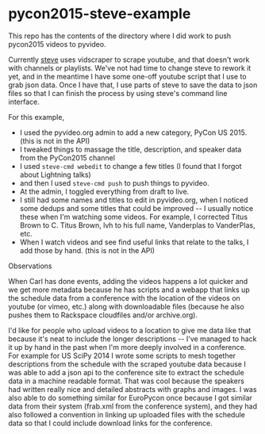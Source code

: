 # pycon2015-steve-example

This repo has the contents of the directory where I did work to push
pycon2015 videos to pyvideo.

Currently [steve](https://github.com/pyvideo/steve) uses vidscraper to scrape youtube,
and that doesn't work with channels or playlists. We've not had time to change steve
to rework it yet, and in the meantime I have some one-off youtube script that I use
to grab json data. Once I have that, I use parts of steve to save the data to json
files so that I can finish the process by using steve's command line interface.

For this example,

* I used the pyvideo.org admin to add a new category, PyCon US 2015. (this is not in the API)
* I tweaked things to massage the title, description, and speaker data from the PyCon2015 channel
* I used `steve-cmd webedit` to change a few titles (I found that I forgot about Lightning talks)
* and then I used `steve-cmd push` to push things to pyvideo.
* At the admin, I toggled everything from draft to live.
* I still had some names and titles to edit in pyvideo.org, when I noticed some dedups and some titles that could be improved -- I usually notice these when I'm watching some videos. For example, I corrected Titus Brown to C. Titus Brown, lvh to his full name, Vanderplas to VanderPlas, etc.
* When I watch videos and see find useful links that relate to the talks, I add those by hand. (this is not in the API)

Observations

When Carl has done events, adding the videos happens a lot quicker and we get more metadata because he has scripts and a webapp that links up the schedule data from a conference with the location of the videos on youtube (or vimeo, etc.) along with downloadable files (because he also pushes them to Rackspace cloudfiles and/or archive.org).

I'd like for people who upload videos to a location to give me data like that because it's neat to include the longer descriptions -- I've managed to hack it up by hand in the past when I'm more deeply involved in a conference. For example for US SciPy 2014 I wrote some scripts to mesh together descriptions from the schedule with the scraped youtube data because I was able to add a json api to the conference site to extract the schedule data in a machine readable format. That was cool because the speakers had written really nice and detailed abstracts with graphs and images. I was also able to do something similar for EuroPycon once because I got similar data from their system (frab.xml from the conference system), and they had also followed a convention in linking up uploaded files with the schedule data so that I could include download links for the conference.
